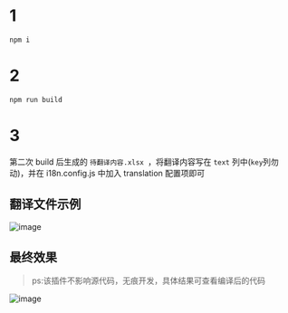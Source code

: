 # 1

`npm i`

# 2

`npm run build`

# 3

第二次 build 后生成的 `待翻译内容.xlsx `，将翻译内容写在 `text` 列中(`key`列勿动)，并在 i18n.config.js 中加入 translation 配置项即可

## 翻译文件示例

 

![image](https://user-images.githubusercontent.com/4214624/148200030-648b4cac-342e-483f-878d-53977effc6e2.png)

## 最终效果

> ps:该插件不影响源代码，无痕开发，具体结果可查看编译后的代码

![image](https://user-images.githubusercontent.com/4214624/148202978-626bdd94-5791-48ab-97e4-dbcea0cd04c9.png)
